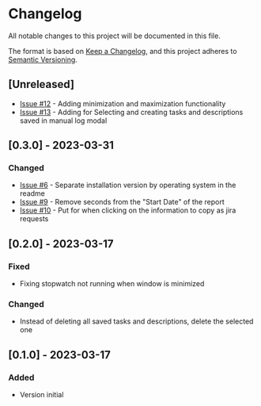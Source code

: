 # Changelog

All notable changes to this project will be documented in this file.

The format is based on [Keep a Changelog](https://keepachangelog.com/en/1.0.0/),
and this project adheres to [Semantic Versioning](https://semver.org/spec/v2.0.0.html).

## [Unreleased]

- [Issue #12](https://github.com/luizbp/clockwork-jira-electron/issues/12) - Adding minimization and maximization functionality 
- [Issue #13](https://github.com/luizbp/clockwork-jira-electron/issues/13) - Adding for Selecting and creating tasks and descriptions saved in manual log modal

## [0.3.0] - 2023-03-31

### Changed

- [Issue #6](https://github.com/luizbp/clockwork-jira-electron/issues/6) - Separate installation version by operating system in the readme
- [Issue #9](https://github.com/luizbp/clockwork-jira-electron/issues/9) - Remove seconds from the "Start Date" of the report
- [Issue #10](https://github.com/luizbp/clockwork-jira-electron/issues/10) - Put for when clicking on the information to copy as jira requests

## [0.2.0] - 2023-03-17

### Fixed

- Fixing stopwatch not running when window is minimized

### Changed

- Instead of deleting all saved tasks and descriptions, delete the selected one

## [0.1.0] - 2023-03-17

### Added

- Version initial
